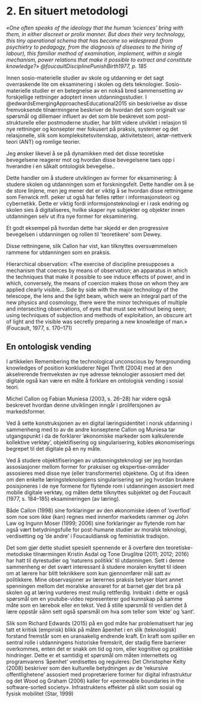 
# 2. En situert metodologi

*«One often speaks of the ideology that the human ’sciences’ bring with them, in either discreet or prolix manner. But does their very technology, this tiny operational schema that has become so widespread (from psychietry to pedagogy, from the diagnosis of diseases to the hiring of labour), this familiar method of examination, implement, within a single mechanism, power relations that make it possible to extract and constitute knowledge?» @foucaultDisciplinePunishBirth1977, p. 185*

Innen sosio-materielle studier av skole og utdanning er det sagt overraskende lite om eksaminering i skolen og dets teknologier. Sosio-materielle studier er en betegnelse av en nokså bred sammensetting av forskjellige rettninger adoptert innen utdanningsstudier. I @edwardsEmergingApproachesEducational2015 sin beskrivelse av disse fremvoksende tilnærmingene beskriver de hvordan det som originalt var spørsmål og dillemaer influert av det som ble beskrevet som post-strukturelle eller postmoderne studier, har blitt videre utviklet i relasjon til nye rettninger og konsepter mer fokusert på praksis, systemer og det relasjonelle, slik som kompleksitetsvitenskap, aktivitetsteori, aktør-nettverk teori (ANT) og romlige teorier.

Jeg ønsker likevel å se på dynamikken med det disse teoretiske bevegelsene reagerer mot og hvordan disse bevegelsene taes opp i hverandre i en såkalt ontologisk bevegelse..

Dette handler om å studere utviklingen av former for eksaminering: å studere skolen og utdanningen som et forskningsfelt. Dette handler om å se de store linjene, men jeg mener det er viktig å se hvordan disse rettningene som Fenwick mfl. peker ut også har felles røtter i informasjonsteori og cybernetikk. Dette er viktig fordi informsjonsteknologi er i rask endring og skolen sies å digitaliseres, hvilke skaper nye subjekter og objekter innen utdanningen selv ut ifra nye former for eksaminering.

Et godt eksempel på hvordan dette har skjedd er den progressive bevegelsen i utdanningen og rollen til 'teoretikere' som Dewey.

Disse rettningene, slik Callon har vist, kan tilknyttes oversvømmelsen rammene for utdanningen som en praksis.


Hierarchical observation: «The exercise of discipline presupposes a mechanism that coerces by means of observation; an apparatus in which the techniques that make it possible to see induce effects of power, and in which, conversely, the means of coercion makes those on whom they are applied clearly visible... Side by side with the major technology of the telescope, the lens and the light beam, which were an integral part of the new physics and cosmology, there were the minor techniques of multiple and intersecting observations, of eyes that must see without being seen; using techniques of subjection and methods of exploitation, an obscure art of light and the visible was secretly preparing a new knowledge of man.» (Foucault, 1977, s. 170–171)





## En ontologisk vending

I artikkelen Remembering the technological unconscious by foregrounding knowledges of
position konkluderer Nigel Thrift (2004) med at den akselrerende fremveksten av nye adresse
teknologier assosiert med det digitale også kan være en måte å forklare en ontologisk vending
i sosial teori.

Michel Callon og Fabian Muniesa (2003, s. 26–28) har videre også beskrevet
hvordan denne utviklingen inngår i prolifersjonen av markedsformer.

Ved å sette konstruksjonen av en digital læringsidentitet i norsk utdanning i sammenheng med to av de
andre konseptene Callon og Muniesa tar utgangspunkt i da de forklarer ’økonomiske
markeder som kalkulerende kollektive verktøy’, objektifisering og singularisering, kobles
økonomiserings begrepet til det digitale på en ny måte.

Ved å studere objektifiseringen av utdanningsteknologi ser jeg hvordan assosiasjoner mellom former for praksiser og ekspertise-områder assosieres med disse nye (eller transformerte) objektene. Og ut ifra ideen om den enkelte læringsteknologiens singularisering ser jeg hvordan brukere posisjoneres i de nye
formene for flytende rom i utdanningen assosiert med mobile digitale verktøy, og måten dette tilknyttes subjektet og det Foucault (1977, s. 184–185) eksamineringen (av læring).

Både Callon (1998) sine forklaringer av den økonomiske ideen of ’overflod’ som noe som ikke (kan) regnes med innenfor markedets rammer og John Law og Ingunn Moser (1999;
2006) sine forklaringer av flytende rom har også vært betydningsfulle for post-humane studier av moralsk teknologi, verdisetting og ’de andre’ i Foucauldiansk og feministisk tradisjon.

Det som gjør dette studiet spesielt spennende er å overføre den teoretiske-metodiske tilnærmingen
Kristin Asdal og Tone Druglitrø (2011; 2012; 2016) har hatt til dyrestudier og ‘naturens
politikk’ til utdanningen. Sett i denne sammenheng er det svært interessant å studere moralen
knyttet til ideen om at lærere har blitt teknikkere som kun gjennomfører mål satt av
politikkere. Mine observasjoner av lærernes praksis belyser blant annet spenningen mellom
det moralske ansvaret for at barnet gjør det bra på skolen og at læring vurderes mest mulig
rettferdig. Innbakt i dette er også spørsmål om en youtube-video representerer god kunnskap
på samme måte som en lærebok eller en tekst. Ved å stille spørsmål til verdien det å lære
oppstår sånn sett også spørsmål om hva som teller som ’ekte’ og ’sant’.

Slik som Richard Edwards (2015) på en god måte har problematisert har jeg tatt et kritisk
(empirisk) blikk på måten åpenhet i en slik (teknologisk) forstand fremstår som en
uransakelig endrende kraft. En kraft som spiller en sentral rolle i utdanningens historiske
fremskrit, der stadig flere barrierer overkommes, enten det er snakk om tid og rom, eller
kognitive og praktiske hindringer. Dette er et samtidig et spørsmål om måten internettets og
programvarens ’åpenhet’ verdisettes og reguleres: Det Christopher Kelty (2008) beskriver
som den kulturelle betydningen av de ’rekursive offentlighetene’ assosiert med propretæriere
former for digital infrastruktur og det Wood og Graham (2006) kaller for «permeable
boundaries in the software-sorted society». Infrastruktens effekter på slikt som sosial og
fysisk mobilitet (Star, 1999)
